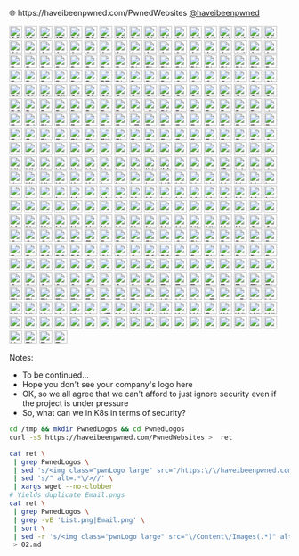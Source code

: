 <p>🌐 https://haveibeenpwned.com/PwnedWebsites  
  <a href='https://twitter.com/haveibeenpwned' class="social" target="_blank"><i class='fab fa-twitter'></i>@haveibeenpwned</a>
</p>
<p class="fragment">
    <img data-src="images/PwnedLogos/000webhost.png" width="23px" alt="000webhost logo">
    <img data-src="images/PwnedLogos/126.png" width="23px" alt="126 logo">
    <img data-src="images/PwnedLogos/17173.png" width="23px" alt="17173 logo">
    <img data-src="images/PwnedLogos/17Media.png" width="23px" alt="17 logo">
    <img data-src="images/PwnedLogos/2fast4u.png" width="23px" alt="2fast4u logo">
    <img data-src="images/PwnedLogos/500px.png" width="23px" alt="500px logo">
    <img data-src="images/PwnedLogos/7k7k.png" width="23px" alt="7k7k logo">
    <img data-src="images/PwnedLogos/8fit.png" width="23px" alt="8fit logo">
    <img data-src="images/PwnedLogos/8tracks.png" width="23px" alt="8tracks logo">
    <img data-src="images/PwnedLogos/Abandonia.png" width="23px" alt="Abandonia logo">
    <img data-src="images/PwnedLogos/AbuseWithUs.png" width="23px" alt="AbuseWith.Us logo">
    <img data-src="images/PwnedLogos/AcneOrg.png" width="23px" alt="Acne.org logo">
    <img data-src="images/PwnedLogos/Adapt.png" width="23px" alt="Adapt logo">
    <img data-src="images/PwnedLogos/Adobe.png" width="23px" alt="Adobe logo">
    <img data-src="images/PwnedLogos/AdultFanFiction.png" width="23px" alt="Adult-FanFiction.Org logo">
    <img data-src="images/PwnedLogos/AdultFriendFinder.png" width="23px" alt="Adult Friend Finder logo">
    <img data-src="images/PwnedLogos/AerServ.png" width="23px" alt="AerServ logo">
    <img data-src="images/PwnedLogos/AhaShare.png" width="23px" alt="AhaShare.com logo">
    <img data-src="images/PwnedLogos/Aipai.png" width="23px" alt="Aipai.com logo">
    <img data-src="images/PwnedLogos/AIType.png" width="23px" alt="ai.type logo">
    <img data-src="images/PwnedLogos/AKP.png" width="23px" alt="AKP Emails logo">
    <img data-src="images/PwnedLogos/Ancestry.png" width="23px" alt="Ancestry logo">
    <img data-src="images/PwnedLogos/AndroidForums.png" width="23px" alt="Android Forums logo">
    <img data-src="images/PwnedLogos/AnimePlanet.png" width="23px" alt="Anime-Planet logo">
    <img data-src="images/PwnedLogos/Animoto.png" width="23px" alt="Animoto logo">
    <img data-src="images/PwnedLogos/Apollo.png" width="23px" alt="Apollo logo">
    <img data-src="images/PwnedLogos/Appartoo.png" width="23px" alt="Appartoo logo">
    <img data-src="images/PwnedLogos/ArmorGames.png" width="23px" alt="Armor Games logo">
    <img data-src="images/PwnedLogos/ArmyForceOnline.png" width="23px" alt="Army Force Online logo">
    <img data-src="images/PwnedLogos/Artvalue.png" width="23px" alt="Artvalue logo">
    <img data-src="images/PwnedLogos/AshleyMadison.png" width="23px" alt="Ashley Madison logo">
    <img data-src="images/PwnedLogos/AstroPID.png" width="23px" alt="Astropid logo">
    <img data-src="images/PwnedLogos/Aternos.png" width="23px" alt="Aternos logo">
    <img data-src="images/PwnedLogos/AtlasQuantum.png" width="23px" alt="Atlas Quantum logo">
    <img data-src="images/PwnedLogos/Autocentrum.png" width="23px" alt="Autocentrum.pl logo">
    <img data-src="images/PwnedLogos/Avast.png" width="23px" alt="Avast logo">
    <img data-src="images/PwnedLogos/BabyNames.png" width="23px" alt="Baby Names logo">
    <img data-src="images/PwnedLogos/Badoo.png" width="23px" alt="Badoo logo">
    <img data-src="images/PwnedLogos/BannerBit.png" width="23px" alt="BannerBit logo">
    <img data-src="images/PwnedLogos/BattlefieldHeroes.png" width="23px" alt="Battlefield Heroes logo">
    <img data-src="images/PwnedLogos/BeautifulPeople.png" width="23px" alt="Beautiful People logo">
    <img data-src="images/PwnedLogos/Bell.png" width="23px" alt="Bell (2014 breach) logo">
    <img data-src="images/PwnedLogos/Bell.png" width="23px" alt="Bell (2017 breach) logo">
    <img data-src="images/PwnedLogos/Bestialitysextaboo.png" width="23px" alt="Bestialitysextaboo logo">
    <img data-src="images/PwnedLogos/BigMoneyJobs.png" width="23px" alt="BigMoneyJobs logo">
    <img data-src="images/PwnedLogos/BinWeevils.png" width="23px" alt="Bin Weevils logo">
    <img data-src="images/PwnedLogos/BiohackMe.png" width="23px" alt="Biohack.me logo">
    <img data-src="images/PwnedLogos/BitcoinTalk.png" width="23px" alt="Bitcoin Talk logo">
    <img data-src="images/PwnedLogos/Bitly.png" width="23px" alt="Bitly logo">
    <img data-src="images/PwnedLogos/BitTorrent.png" width="23px" alt="BitTorrent logo">
    <img data-src="images/PwnedLogos/BlackHatWorld.png" width="23px" alt="Black Hat World logo">
    <img data-src="images/PwnedLogos/BlackSpigotMC.png" width="23px" alt="BlackSpigotMC logo">
    <img data-src="images/PwnedLogos/BlankMediaGames.png" width="23px" alt="BlankMediaGames logo">
    <img data-src="images/PwnedLogos/BlueSnapRegpack.png" width="23px" alt="Regpack logo">
    <img data-src="images/PwnedLogos/Bolt.png" width="23px" alt="Bolt logo">
    <img data-src="images/PwnedLogos/BombujEu.png" width="23px" alt="Bombuj.eu logo">
    <img data-src="images/PwnedLogos/Bookmate.png" width="23px" alt="Bookmate logo">
    <img data-src="images/PwnedLogos/BotOfLegends.png" width="23px" alt="Bot of Legends logo">
    <img data-src="images/PwnedLogos/Boxee.png" width="23px" alt="Boxee logo">
    <img data-src="images/PwnedLogos/Brazzers.png" width="23px" alt="Brazzers logo">
    <img data-src="images/PwnedLogos/BTCE.png" width="23px" alt="BTC-E logo">
    <img data-src="images/PwnedLogos/BTSec.png" width="23px" alt="Bitcoin Security Forum Gmail Dump logo">
    <img data-src="images/PwnedLogos/Bukalapak.png" width="23px" alt="Bukalapak logo">
    <img data-src="images/PwnedLogos/BulgarianNationalRevenueAgency.png" width="23px" alt="Bulgarian National Revenue Agency logo">
    <img data-src="images/PwnedLogos/BusinessAcumen.png" width="23px" alt="Business Acumen Magazine logo">
    <img data-src="images/PwnedLogos/CafeMom.png" width="23px" alt="CafeMom logo">
    <img data-src="images/PwnedLogos/CafePress.png" width="23px" alt="CafePress logo">
    <img data-src="images/PwnedLogos/CannabisForum.png" width="23px" alt="Cannabis.com logo"> 
    <img data-src="images/PwnedLogos/Canva.png" width="23px" alt="Canva logo">
    <img data-src="images/PwnedLogos/CashCrate.png" width="23px" alt="CashCrate logo">
    <img data-src="images/PwnedLogos/CDProjektRed.png" width="23px" alt="CD Projekt RED logo">
    <img data-src="images/PwnedLogos/CheapAssGamer.png" width="23px" alt="CheapAssGamer.com logo">
    <img data-src="images/PwnedLogos/Chegg.png" width="23px" alt="Chegg logo">
    <img data-src="images/PwnedLogos/CivilOnline.png" width="23px" alt="Civil Online logo">
    <img data-src="images/PwnedLogos/ClashOfKings.png" width="23px" alt="Clash of Kings logo">
    <img data-src="images/PwnedLogos/ClixSense.png" width="23px" alt="ClixSense logo">
    <img data-src="images/PwnedLogos/CloudPets.png" width="23px" alt="CloudPets logo">
    <img data-src="images/PwnedLogos/ClubPenguinRewritten.png" width="23px" alt="Club Penguin Rewritten (January 2018) logo">
    <img data-src="images/PwnedLogos/ClubPenguinRewritten.png" width="23px" alt="Club Penguin Rewritten (July 2019) logo">
    <img data-src="images/PwnedLogos/Coachella.png" width="23px" alt="Coachella logo">
    <img data-src="images/PwnedLogos/Coinmama.png" width="23px" alt="Coinmama logo">
    <img data-src="images/PwnedLogos/Comcast.png" width="23px" alt="Comcast logo">
    <img data-src="images/PwnedLogos/COMELEC.png" width="23px" alt="COMELEC (Philippines Voters) logo">
    <img data-src="images/PwnedLogos/CouponMomAndArmorGames.png" width="23px" alt="Coupon Mom / Armor Games logo">
    <img data-src="images/PwnedLogos/CrackCommunity.png" width="23px" alt="Crack Community logo">
    <img data-src="images/PwnedLogos/CrackedTO.png" width="23px" alt="Cracked.to logo">
    <img data-src="images/PwnedLogos/CrackingForum.png" width="23px" alt="CrackingForum logo">
    <img data-src="images/PwnedLogos/Creative.png" width="23px" alt="Creative logo">
    <img data-src="images/PwnedLogos/CrimeAgencyVBulletin.png" width="23px" alt="CrimeAgency vBulletin Hacks logo">
    <img data-src="images/PwnedLogos/CrossFire.png" width="23px" alt="Cross Fire logo">
    <img data-src="images/PwnedLogos/D3scene.png" width="23px" alt="D3Scene logo">
    <img data-src="images/PwnedLogos/DaFont.png" width="23px" alt="DaFont logo">
    <img data-src="images/PwnedLogos/Dailymotion.png" width="23px" alt="Dailymotion logo">
    <img data-src="images/PwnedLogos/Dangdang.png" width="23px" alt="Dangdang logo">
    <img data-src="images/PwnedLogos/DaniWeb.png" width="23px" alt="DaniWeb logo">
    <img data-src="images/PwnedLogos/DataCamp.png" width="23px" alt="DataCamp logo">
    <img data-src="images/PwnedLogos/DDO.png" width="23px" alt="Dungeons &amp; Dragons Online logo">
    <img data-src="images/PwnedLogos/DemonForums.png" width="23px" alt="Demon Forums logo">
    <img data-src="images/PwnedLogos/devkitPro.png" width="23px" alt="devkitPro logo">
    <img data-src="images/PwnedLogos/DietCom.png" width="23px" alt="diet.com logo">
    <img data-src="images/PwnedLogos/Disqus.png" width="23px" alt="Disqus logo">
    <img data-src="images/PwnedLogos/DLH.png" width="23px" alt="DLH.net logo">
    <img data-src="images/PwnedLogos/Dodonew.png" width="23px" alt="Dodonew.com logo">
    <img data-src="images/PwnedLogos/Dominos.png" width="23px" alt="Domino&#39;s logo">
    <img data-src="images/PwnedLogos/Dropbox.png" width="23px" alt="Dropbox logo">
    <img data-src="images/PwnedLogos/Dubsmash.png" width="23px" alt="Dubsmash logo">
    <img data-src="images/PwnedLogos/Duowan.png" width="23px" alt="Duowan.com logo">
    <img data-src="images/PwnedLogos/DVDShopCH.png" width="23px" alt="dvd-shop.ch logo">
    <img data-src="images/PwnedLogos/EatStreet.png" width="23px" alt="EatStreet logo">
    <img data-src="images/PwnedLogos/Edmodo.png" width="23px" alt="Edmodo logo">
    <img data-src="images/PwnedLogos/Elance.png" width="23px" alt="Elance logo">
    <img data-src="images/PwnedLogos/Emuparadise.png" width="23px" alt="Emuparadise logo">
    <img data-src="images/PwnedLogos/EpicGames.png" width="23px" alt="Epic Games logo">
    <img data-src="images/PwnedLogos/EpicNPC.png" width="23px" alt="EpicNPC logo">
    <img data-src="images/PwnedLogos/Eroticy.png" width="23px" alt="Eroticy logo">
    <img data-src="images/PwnedLogos/Estonia.png" width="23px" alt="Estonian Citizens (via Estonian Cybercrime Bureau) logo">
    <img data-src="images/PwnedLogos/eThekwiniMunicipality.png" width="23px" alt="eThekwini Municipality logo">
    <img data-src="images/PwnedLogos/Ethereum.png" width="23px" alt="Ethereum logo">
    <img data-src="images/PwnedLogos/Evermotion.png" width="23px" alt="Evermotion logo">
    <img data-src="images/PwnedLogos/EverybodyEdits.png" width="23px" alt="Everybody Edits logo">
    <img data-src="images/PwnedLogos/Evite.png" width="23px" alt="Evite logo">
    <img data-src="images/PwnedLogos/Evony.png" width="23px" alt="Evony logo">
    <img data-src="images/PwnedLogos/Exactis.png" width="23px" alt="Exactis logo">
    <img data-src="images/PwnedLogos/Experian.png" width="23px" alt="Experian logo">
    <img data-src="images/PwnedLogos/EyeEm.png" width="23px" alt="EyeEm logo">
    <img data-src="images/PwnedLogos/Facepunch.png" width="23px" alt="Facepunch logo">
    <img data-src="images/PwnedLogos/FaceUP.png" width="23px" alt="FaceUP logo">
    <img data-src="images/PwnedLogos/FashionFantasyGame.png" width="23px" alt="FashionFantasyGame logo">
    <img data-src="images/PwnedLogos/FFShrine.png" width="23px" alt="Final Fantasy Shrine logo">
    <img data-src="images/PwnedLogos/Flashback.png" width="23px" alt="Flashback logo">
    <img data-src="images/PwnedLogos/FlashFlashRevolution.png" width="23px" alt="Flash Flash Revolution (2016 breach) logo">
    <img data-src="images/PwnedLogos/FlashFlashRevolution.png" width="23px" alt="Flash Flash Revolution (2019 breach) logo">
    <img data-src="images/PwnedLogos/Fling.png" width="23px" alt="Fling logo">
    <img data-src="images/PwnedLogos/FLVS.png" width="23px" alt="Florida Virtual School logo">
    <img data-src="images/PwnedLogos/Forbes.png" width="23px" alt="Forbes logo">
    <img data-src="images/PwnedLogos/ForumCommunity.png" width="23px" alt="ForumCommunity logo">
    <img data-src="images/PwnedLogos/FoxyBingo.png" width="23px" alt="Foxy Bingo logo">
    <img data-src="images/PwnedLogos/FreedomHostingII.png" width="23px" alt="Freedom Hosting II logo">
    <img data-src="images/PwnedLogos/FreshMenu.png" width="23px" alt="FreshMenu logo">
    <img data-src="images/PwnedLogos/Fridae.png" width="23px" alt="Fridae logo">
    <img data-src="images/PwnedLogos/Funimation.png" width="23px" alt="Funimation logo">
    <img data-src="images/PwnedLogos/FunnyGames.png" width="23px" alt="Funny Games logo">
    <img data-src="images/PwnedLogos/FurAffinity.png" width="23px" alt="Fur Affinity logo">
    <img data-src="images/PwnedLogos/Gaadi.png" width="23px" alt="Gaadi logo">
    <img data-src="images/PwnedLogos/GamerzPlanet.png" width="23px" alt="Gamerzplanet logo">
    <img data-src="images/PwnedLogos/GameSalad.png" width="23px" alt="GameSalad logo">
    <img data-src="images/PwnedLogos/GameTuts.png" width="23px" alt="GameTuts logo">
    <img data-src="images/PwnedLogos/Gamigo.png" width="23px" alt="Gamigo logo">
    <img data-src="images/PwnedLogos/Gawker.png" width="23px" alt="Gawker logo">
    <img data-src="images/PwnedLogos/GeekedIn.png" width="23px" alt="GeekedIn logo">
    <img data-src="images/PwnedLogos/GFAN.png" width="23px" alt="GFAN logo">
    <img data-src="images/PwnedLogos/GoldSilver.png" width="23px" alt="GoldSilver logo">
    <img data-src="images/PwnedLogos/gPotato.png" width="23px" alt="gPotato logo">
    <img data-src="images/PwnedLogos/GTAGaming.png" width="23px" alt="GTAGaming logo">
    <img data-src="images/PwnedLogos/HackForums.png" width="23px" alt="hackforums.net logo">
    <img data-src="images/PwnedLogos/HackingTeam.png" width="23px" alt="Hacking Team logo">
    <img data-src="images/PwnedLogos/HauteLook.png" width="23px" alt="HauteLook logo">
    <img data-src="images/PwnedLogos/HealthNowNetworks.png" width="23px" alt="Health Now Networks logo">
    <img data-src="images/PwnedLogos/Hemmakvall.png" width="23px" alt="Hemmakv&#228;ll logo">
    <img data-src="images/PwnedLogos/Hemmelig.png" width="23px" alt="hemmelig.com logo">
    <img data-src="images/PwnedLogos/HeroesOfGaia.png" width="23px" alt="Heroes of Gaia logo">
    <img data-src="images/PwnedLogos/HeroesOfNewerth.png" width="23px" alt="Heroes of Newerth logo">
    <img data-src="images/PwnedLogos/HIAPK.png" width="23px" alt="HiAPK logo">
    <img data-src="images/PwnedLogos/HLTV.png" width="23px" alt="HLTV logo">
    <img data-src="images/PwnedLogos/HongFire.png" width="23px" alt="HongFire logo">
    <img data-src="images/PwnedLogos/HoundDawgs.png" width="23px" alt="HoundDawgs logo">
    <img data-src="images/PwnedLogos/Houzz.png" width="23px" alt="Houzz logo">
    <img data-src="images/PwnedLogos/HTHStudios.png" width="23px" alt="HTH Studios logo">
    <img data-src="images/PwnedLogos/Hub4Tech.png" width="23px" alt="Hub4Tech logo">
    <img data-src="images/PwnedLogos/iDressup.png" width="23px" alt="i-Dressup logo">
    <img data-src="images/PwnedLogos/IGF.png" width="23px" alt="UN Internet Governance Forum logo">
    <img data-src="images/PwnedLogos/ILikeCheats.png" width="23px" alt="ILikeCheats logo">
    <img data-src="images/PwnedLogos/iMesh.png" width="23px" alt="iMesh logo">
    <img data-src="images/PwnedLogos/imgur.png" width="23px" alt="imgur logo">
    <img data-src="images/PwnedLogos/Insanelyi.png" width="23px" alt="Insanelyi logo">
    <img data-src="images/PwnedLogos/Interpals.png" width="23px" alt="InterPals logo">
    <img data-src="images/PwnedLogos/iPmart.png" width="23px" alt="iPmart logo">
    <img data-src="images/PwnedLogos/ixigo.png" width="23px" alt="ixigo logo">
    <img data-src="images/PwnedLogos/JobStreet.png" width="23px" alt="JobStreet logo">
    <img data-src="images/PwnedLogos/JoomlArt.png" width="23px" alt="JoomlArt logo">
    <img data-src="images/PwnedLogos/JustDate.png" width="23px" alt="Justdate.com logo">
    <img data-src="images/PwnedLogos/Kickstarter.png" width="23px" alt="Kickstarter logo">
    <img data-src="images/PwnedLogos/Kimsufi.png" width="23px" alt="Kimsufi logo">
    <img data-src="images/PwnedLogos/KMRU.png" width="23px" alt="KM.RU logo">
    <img data-src="images/PwnedLogos/KnownCircle.png" width="23px" alt="KnownCircle logo">
    <img data-src="images/PwnedLogos/Knuddels.png" width="23px" alt="Knuddels logo">
    <img data-src="images/PwnedLogos/Lanwar.png" width="23px" alt="Lanwar logo">
    <img data-src="images/PwnedLogos/Lastfm.png" width="23px" alt="Last.fm logo">
    <img data-src="images/PwnedLogos/LeagueOfLegends.png" width="23px" alt="League of Legends logo">
    <img data-src="images/PwnedLogos/Leet.png" width="23px" alt="Leet logo">
    <img data-src="images/PwnedLogos/Lifeboat.png" width="23px" alt="Lifeboat logo">
    <img data-src="images/PwnedLogos/LightsHope.png" width="23px" alt="Light&#39;s Hope logo">
    <img data-src="images/PwnedLogos/LinkedIn.png" width="23px" alt="LinkedIn logo">
    <img data-src="images/PwnedLogos/LinuxForums.png" width="23px" alt="Linux Forums logo">
    <img data-src="images/PwnedLogos/LinuxMint.png" width="23px" alt="Linux Mint logo">
    <img data-src="images/PwnedLogos/LittleMonsters.png" width="23px" alt="Little Monsters logo">
    <img data-src="images/PwnedLogos/LizardSquad.png" width="23px" alt="Lizard Squad logo">
    <img data-src="images/PwnedLogos/Lookbook.png" width="23px" alt="Lookbook logo">
    <img data-src="images/PwnedLogos/LOTR.png" width="23px" alt="Lord of the Rings Online logo">
    <img data-src="images/PwnedLogos/LoungeBoard.png" width="23px" alt="Lounge Board logo">
    <img data-src="images/PwnedLogos/LyricsMania.png" width="23px" alt="Lyrics Mania logo">
    <img data-src="images/PwnedLogos/MacForums.png" width="23px" alt="Mac Forums logo">
    <img data-src="images/PwnedLogos/Mac-Torrents.png" width="23px" alt="Mac-Torrents logo">
    <img data-src="images/PwnedLogos/MailRu.png" width="23px" alt="mail.ru Dump logo">
    <img data-src="images/PwnedLogos/MajorGeeks.png" width="23px" alt="MajorGeeks logo">
    <img data-src="images/PwnedLogos/MallCZ.png" width="23px" alt="MALL.cz logo">
    <img data-src="images/PwnedLogos/Malwarebytes.png" width="23px" alt="Malwarebytes logo">
    <img data-src="images/PwnedLogos/MangaFox.png" width="23px" alt="MangaFox.me logo">
    <img data-src="images/PwnedLogos/MangaTraders.png" width="23px" alt="Manga Traders logo">
    <img data-src="images/PwnedLogos/Mappery.png" width="23px" alt="Mappery logo">
    <img data-src="images/PwnedLogos/Mastercard.png" width="23px" alt="Mastercard Priceless Specials logo">
    <img data-src="images/PwnedLogos/MasterDeeds.png" width="23px" alt="Master Deeds logo">
    <img data-src="images/PwnedLogos/Mate1.png" width="23px" alt="Mate1.com logo">
    <img data-src="images/PwnedLogos/MCBans.png" width="23px" alt="MCBans logo">
    <img data-src="images/PwnedLogos/MDPI.png" width="23px" alt="MDPI logo">
    <img data-src="images/PwnedLogos/MindJolt.png" width="23px" alt="MindJolt logo">
    <img data-src="images/PwnedLogos/MinecraftPocketEditionForum.png" width="23px" alt="Minecraft Pocket Edition Forum logo">
    <img data-src="images/PwnedLogos/MinecraftWorldMap.png" width="23px" alt="Minecraft World Map logo">
    <img data-src="images/PwnedLogos/Minefield.png" width="23px" alt="Minefield logo">
    <img data-src="images/PwnedLogos/MoDaCo.png" width="23px" alt="MoDaCo logo">
    <img data-src="images/PwnedLogos/ModernBusinessSolutions.png" width="23px" alt="Modern Business Solutions logo">
    <img data-src="images/PwnedLogos/MoneyBookers.png" width="23px" alt="Money Bookers logo">
    <img data-src="images/PwnedLogos/MoreleNet.png" width="23px" alt="Morele.net logo">
    <img data-src="images/PwnedLogos/MortalOnline.png" width="23px" alt="Mortal Online logo">
    <img data-src="images/PwnedLogos/MPGH.png" width="23px" alt="MPGH logo">
    <img data-src="images/PwnedLogos/MrExcel.png" width="23px" alt="MrExcel logo">
    <img data-src="images/PwnedLogos/mSpy.png" width="23px" alt="mSpy logo">
    <img data-src="images/PwnedLogos/MuslimDirectory.png" width="23px" alt="Muslim Directory logo">
    <img data-src="images/PwnedLogos/MuslimMatch.png" width="23px" alt="Muslim Match logo">
    <img data-src="images/PwnedLogos/MyFHA.png" width="23px" alt="MyFHA logo">
    <img data-src="images/PwnedLogos/MyFitnessPal.png" width="23px" alt="MyFitnessPal logo">
    <img data-src="images/PwnedLogos/MyHeritage.png" width="23px" alt="MyHeritage logo">
    <img data-src="images/PwnedLogos/myRepoSpace.png" width="23px" alt="myRepoSpace logo">
    <img data-src="images/PwnedLogos/MySpace.png" width="23px" alt="MySpace logo">
    <img data-src="images/PwnedLogos/MyVidster.png" width="23px" alt="MyVidster logo">
    <img data-src="images/PwnedLogos/NapsGear.png" width="23px" alt="NapsGear logo">
    <img data-src="images/PwnedLogos/NaughtyAmerica.png" width="23px" alt="Naughty America logo">
    <img data-src="images/PwnedLogos/NemoWeb.png" width="23px" alt="NemoWeb logo">
    <img data-src="images/PwnedLogos/Neopets.png" width="23px" alt="Neopets logo">
    <img data-src="images/PwnedLogos/NetEase.png" width="23px" alt="NetEase logo">
    <img data-src="images/PwnedLogos/Neteller.png" width="23px" alt="Neteller logo">
    <img data-src="images/PwnedLogos/Netlog.png" width="23px" alt="Netlog logo">
    <img data-src="images/PwnedLogos/NetProspex.png" width="23px" alt="NetProspex logo">
    <img data-src="images/PwnedLogos/Netshoes.png" width="23px" alt="Netshoes logo">
    <img data-src="images/PwnedLogos/NextGenUpdate.png" width="23px" alt="NextGenUpdate logo">
    <img data-src="images/PwnedLogos/NexusMods.png" width="23px" alt="Nexus Mods logo">
    <img data-src="images/PwnedLogos/Nihonomaru.png" width="23px" alt="Nihonomaru logo">
    <img data-src="images/PwnedLogos/Nival.png" width="23px" alt="Nival logo">
    <img data-src="images/PwnedLogos/NonNudeGirls.png" width="23px" alt="Non Nude Girls logo">
    <img data-src="images/PwnedLogos/Nulled.png" width="23px" alt="Nulled logo">
    <img data-src="images/PwnedLogos/OGUsers.png" width="23px" alt="OGUsers logo">
    <img data-src="images/PwnedLogos/Onverse.png" width="23px" alt="Onverse logo">
    <img data-src="images/PwnedLogos/OpenCSGO.png" width="23px" alt="Open CS:GO logo">
    <img data-src="images/PwnedLogos/OrdineAvvocatiDiRoma.png" width="23px" alt="Ordine Avvocati di Roma logo">
    <img data-src="images/PwnedLogos/OVH.png" width="23px" alt="OVH logo">
    <img data-src="images/PwnedLogos/OwnedCore.png" width="23px" alt="OwnedCore logo">
    <img data-src="images/PwnedLogos/PaddyPower.png" width="23px" alt="Paddy Power logo">
    <img data-src="images/PwnedLogos/Parapa.png" width="23px" alt="Пара Па logo">
    <img data-src="images/PwnedLogos/Patreon.png" width="23px" alt="Patreon logo">
    <img data-src="images/PwnedLogos/PayAsUGym.png" width="23px" alt="PayAsUGym logo">
    <img data-src="images/PwnedLogos/PHPFreaks.png" width="23px" alt="PHP Freaks logo">
    <img data-src="images/PwnedLogos/PixelFederation.png" width="23px" alt="Pixel Federation logo">
    <img data-src="images/PwnedLogos/piZap.png" width="23px" alt="piZap logo">
    <img data-src="images/PwnedLogos/Playgar.png" width="23px" alt="Guns and Robots logo">
    <img data-src="images/PwnedLogos/Plex.png" width="23px" alt="Plex logo">
    <img data-src="images/PwnedLogos/Pokebip.png" width="23px" alt="Pok&#233;bip logo">
    <img data-src="images/PwnedLogos/PokemonCreed.png" width="23px" alt="Pok&#233;mon Creed logo">
    <img data-src="images/PwnedLogos/PokemonNegro.png" width="23px" alt="Pok&#233;mon Negro logo">
    <img data-src="images/PwnedLogos/PoliceOne.png" width="23px" alt="PoliceOne logo">
    <img data-src="images/PwnedLogos/Poshmark.png" width="23px" alt="Poshmark logo">
    <img data-src="images/PwnedLogos/Powerbot.png" width="23px" alt="Powerbot logo">
    <img data-src="images/PwnedLogos/ProgrammingForums.png" width="23px" alt="Programming Forums logo">
    <img data-src="images/PwnedLogos/PS3Hax.png" width="23px" alt="PS3Hax logo">
    <img data-src="images/PwnedLogos/PSPISO.png" width="23px" alt="PSP ISO logo">
    <img data-src="images/PwnedLogos/PSX-Scene.png" width="23px" alt="PSX-Scene logo">
    <img data-src="images/PwnedLogos/QatarNationalBank.png" width="23px" alt="Qatar National Bank logo">
    <img data-src="images/PwnedLogos/QIP.png" width="23px" alt="QIP logo">
    <img data-src="images/PwnedLogos/QuantumBooter.png" width="23px" alt="Quantum Booter logo">
    <img data-src="images/PwnedLogos/QuinStreet.png" width="23px" alt="QuinStreet logo">
    <img data-src="images/PwnedLogos/R2Games.png" width="23px" alt="R2 (2017 forum breach) logo">
    <img data-src="images/PwnedLogos/R2Games.png" width="23px" alt="R2Games logo">
    <img data-src="images/PwnedLogos/Rambler.png" width="23px" alt="Rambler logo">
    <img data-src="images/PwnedLogos/Rankwatch.png" width="23px" alt="RankWatch logo">
    <img data-src="images/PwnedLogos/RbxRocks.png" width="23px" alt="Rbx.Rocks logo">
    <img data-src="images/PwnedLogos/RealEstateMogul.png" width="23px" alt="Real Estate Mogul logo">
    <img data-src="images/PwnedLogos/RetinaX.png" width="23px" alt="Retina-X logo">
    <img data-src="images/PwnedLogos/Reverb-Nation.png" width="23px" alt="ReverbNation logo">
    <img data-src="images/PwnedLogos/Roll20.png" width="23px" alt="Roll20 logo">
    <img data-src="images/PwnedLogos/RosebuttBoard.png" width="23px" alt="Rosebutt Board logo">
    <img data-src="images/PwnedLogos/RussianAmerica.png" width="23px" alt="Russian America logo">
    <img data-src="images/PwnedLogos/Seedpeer.png" width="23px" alt="Seedpeer logo">
    <img data-src="images/PwnedLogos/ServerPact.png" width="23px" alt="ServerPact logo">
    <img data-src="images/PwnedLogos/ShareThis.png" width="23px" alt="ShareThis logo">
    <img data-src="images/PwnedLogos/SHEIN.png" width="23px" alt="SHEIN logo">
    <img data-src="images/PwnedLogos/Shotbow.png" width="23px" alt="Shotbow logo">
    <img data-src="images/PwnedLogos/SIAE.png" width="23px" alt="Societ&#224; Italiana degli Autori ed Editori logo">
    <img data-src="images/PwnedLogos/SkTorrent.png" width="23px" alt="SkTorrent logo">
    <img data-src="images/PwnedLogos/Smogon.png" width="23px" alt="Smogon logo">
    <img data-src="images/PwnedLogos/Snail.png" width="23px" alt="Snail logo">
    <img data-src="images/PwnedLogos/Snapchat.png" width="23px" alt="Snapchat logo">
    <img data-src="images/PwnedLogos/SocialEngineered.png" width="23px" alt="Social Engineered logo">
    <img data-src="images/PwnedLogos/Solomid.png" width="23px" alt="Team SoloMid logo">
    <img data-src="images/PwnedLogos/Sony.png" width="23px" alt="Sony logo">
    <img data-src="images/PwnedLogos/Soundwave.png" width="23px" alt="Soundwave logo">
    <img data-src="images/PwnedLogos/Spirol.png" width="23px" alt="Spirol logo">
    <img data-src="images/PwnedLogos/SprashivaiRu.png" width="23px" alt="Спрашивай.ру logo">
    <img data-src="images/PwnedLogos/SpyFone.png" width="23px" alt="SpyFone logo">
    <img data-src="images/PwnedLogos/Staminus.png" width="23px" alt="Staminus logo">
    <img data-src="images/PwnedLogos/StarNet.png" width="23px" alt="StarNet logo">
    <img data-src="images/PwnedLogos/SterKinekor.png" width="23px" alt="Ster-Kinekor logo">
    <img data-src="images/PwnedLogos/StockX.png" width="23px" alt="StockX logo">
    <img data-src="images/PwnedLogos/Stratfor.png" width="23px" alt="Stratfor logo">
    <img data-src="images/PwnedLogos/StrongholdKingdoms.png" width="23px" alt="Stronghold Kingdoms logo">
    <img data-src="images/PwnedLogos/SumoTorrent.png" width="23px" alt="Sumo Torrent logo">
    <img data-src="images/PwnedLogos/SvenskaMagic.png" width="23px" alt="SvenskaMagic logo">
    <img data-src="images/PwnedLogos/SweClockers.png" width="23px" alt="SweClockers.com logo">
    <img data-src="images/PwnedLogos/Taobao.png" width="23px" alt="Taobao logo">
    <img data-src="images/PwnedLogos/Taringa.png" width="23px" alt="Taringa logo">
    <img data-src="images/PwnedLogos/Technic.png" width="23px" alt="Technic logo">
    <img data-src="images/PwnedLogos/Teracod.png" width="23px" alt="Teracod logo">
    <img data-src="images/PwnedLogos/Tesco.png" width="23px" alt="Tesco logo">
    <img data-src="images/PwnedLogos/TGBUS.png" width="23px" alt="TGBUS logo">
    <img data-src="images/PwnedLogos/TheCandidBoard.png" width="23px" alt="The Candid Board logo">
    <img data-src="images/PwnedLogos/TheFappening.png" width="23px" alt="The Fappening logo">
    <img data-src="images/PwnedLogos/TheFlyOnTheWall.png" width="23px" alt="The Fly on the Wall logo">
    <img data-src="images/PwnedLogos/TheTVDB.png" width="23px" alt="TheTVDB.com logo">
    <img data-src="images/PwnedLogos/ThisHabboForum.png" width="23px" alt="ThisHabbo Forum logo">
    <img data-src="images/PwnedLogos/Tianya.png" width="23px" alt="Tianya logo">
    <img data-src="images/PwnedLogos/Ticketfly.png" width="23px" alt="Ticketfly logo">
    <img data-src="images/PwnedLogos/TorrentInvites.png" width="23px" alt="Torrent Invites logo">
    <img data-src="images/PwnedLogos/TRAI.png" width="23px" alt="Telecom Regulatory Authority of India logo">
    <img data-src="images/PwnedLogos/Trillian.png" width="23px" alt="Trillian logo">
    <img data-src="images/PwnedLogos/TruckersMP.png" width="23px" alt="TruckersMP logo">
    <img data-src="images/PwnedLogos/Tumblr.png" width="23px" alt="tumblr logo">
    <img data-src="images/PwnedLogos/Uiggy.png" width="23px" alt="Uiggy logo">
    <img data-src="images/PwnedLogos/UnderworldEmpire.png" width="23px" alt="Underworld Empire logo">
    <img data-src="images/PwnedLogos/UnrealEngine.png" width="23px" alt="Unreal Engine logo">
    <img data-src="images/PwnedLogos/uTorrent.png" width="23px" alt="uTorrent logo">
    <img data-src="images/PwnedLogos/uuu9.png" width="23px" alt="uuu9 logo">
    <img data-src="images/PwnedLogos/VBulletin.png" width="23px" alt="vBulletin logo">
    <img data-src="images/PwnedLogos/VerificationsIO.png" width="23px" alt="Verifications.io logo">
    <img data-src="images/PwnedLogos/Verified.png" width="23px" alt="Verified logo">
    <img data-src="images/PwnedLogos/VictoryPhones.png" width="23px" alt="Victory Phones logo">
    <img data-src="images/PwnedLogos/ViewFines.png" width="23px" alt="ViewFines logo">
    <img data-src="images/PwnedLogos/VK.png" width="23px" alt="VK logo">
    <img data-src="images/PwnedLogos/VNG.png" width="23px" alt="VNG logo">
    <img data-src="images/PwnedLogos/Vodafone.png" width="23px" alt="Vodafone logo">
    <img data-src="images/PwnedLogos/VoidTO.png" width="23px" alt="Void.to logo">
    <img data-src="images/PwnedLogos/VTech.png" width="23px" alt="VTech logo">
    <img data-src="images/PwnedLogos/VTightGel.png" width="23px" alt="V-Tight Gel logo">
    <img data-src="images/PwnedLogos/Warframe.png" width="23px" alt="Warframe logo">
    <img data-src="images/PwnedLogos/WarInc.png" width="23px" alt="War Inc. logo">
    <img data-src="images/PwnedLogos/Warmane.png" width="23px" alt="Warmane logo">
    <img data-src="images/PwnedLogos/WeHeartIt.png" width="23px" alt="We Heart It logo">
    <img data-src="images/PwnedLogos/Whitepages.png" width="23px" alt="Whitepages logo">
    <img data-src="images/PwnedLogos/WhiteRoom.png" width="23px" alt="Fashion Nexus logo">
    <img data-src="images/PwnedLogos/WHMCS.png" width="23px" alt="WHMCS logo">
    <img data-src="images/PwnedLogos/WienerBuchereien.png" width="23px" alt="Wiener B&#252;chereien logo">
    <img data-src="images/PwnedLogos/WifeLovers.png" width="23px" alt="Wife Lovers logo">
    <img data-src="images/PwnedLogos/WIIUISO.png" width="23px" alt="WIIU ISO logo">
    <img data-src="images/PwnedLogos/WildStar.png" width="23px" alt="WildStar logo">
    <img data-src="images/PwnedLogos/Win7Vista.png" width="23px" alt="Win7Vista Forum logo">
    <img data-src="images/PwnedLogos/Wishbone.png" width="23px" alt="Wishbone logo">
    <img data-src="images/PwnedLogos/WPSandbox.png" width="23px" alt="WPSandbox logo">
    <img data-src="images/PwnedLogos/WPT.png" width="23px" alt="WPT Amateur Poker League logo">
    <img data-src="images/PwnedLogos/xat.png" width="23px" alt="xat logo">
    <img data-src="images/PwnedLogos/Xbox360ISO.png" width="23px" alt="Xbox 360 ISO logo">
    <img data-src="images/PwnedLogos/Xbox-Scene.png" width="23px" alt="Xbox-Scene logo">
    <img data-src="images/PwnedLogos/xHamster.png" width="23px" alt="xHamster logo">
    <img data-src="images/PwnedLogos/Xiaomi.png" width="23px" alt="Xiaomi logo">
    <img data-src="images/PwnedLogos/XKCD.png" width="23px" alt="XKCD logo">
    <img data-src="images/PwnedLogos/XPGameSaves.png" width="23px" alt="XPG logo">
    <img data-src="images/PwnedLogos/XSplit.png" width="23px" alt="XSplit logo">
    <img data-src="images/PwnedLogos/Yahoo.png" width="23px" alt="Yahoo logo">
    <img data-src="images/PwnedLogos/Yandex.png" width="23px" alt="Yandex Dump logo">
    <img data-src="images/PwnedLogos/Yatra.png" width="23px" alt="Yatra logo">
    <img data-src="images/PwnedLogos/Youku.png" width="23px" alt="Youku logo">
    <img data-src="images/PwnedLogos/YouNow.png" width="23px" alt="YouNow logo">
    <img data-src="images/PwnedLogos/YouPorn.png" width="23px" alt="YouPorn logo">
    <img data-src="images/PwnedLogos/Zhenai.png" width="23px" alt="Zhenai.com logo">
    <img data-src="images/PwnedLogos/Zomato.png" width="23px" alt="Zomato logo">
    <img data-src="images/PwnedLogos/Zoosk.png" width="23px" alt="Zoosk logo">
</p>


Notes:
* To be continued...
* Hope you don't see your company's logo here
* OK, so we all agree that we can't afford to just ignore security even if the project is under pressure 
* So, what can we in K8s in terms of security?

```bash
cd /tmp && mkdir PwnedLogos && cd PwnedLogos
curl -sS https://haveibeenpwned.com/PwnedWebsites >  ret 

cat ret \
 | grep PwnedLogos \
 | sed 's/<img class="pwnLogo large" src="/https:\/\/haveibeenpwned.com/' \
 | sed 's/" alt=.*\/>//' \
 | xargs wget --no-clobber
# Yields duplicate Email.pngs
cat ret \
 | grep PwnedLogos \
 | grep -vE 'List.png|Email.png' \
 | sort \
 | sed -r 's/<img class="pwnLogo large" src="\/Content\/Images(.*)" alt="(.*)" \/>/<img data-src="images\1" width="23px" alt="\2">/' \
 > 02.md
``` 